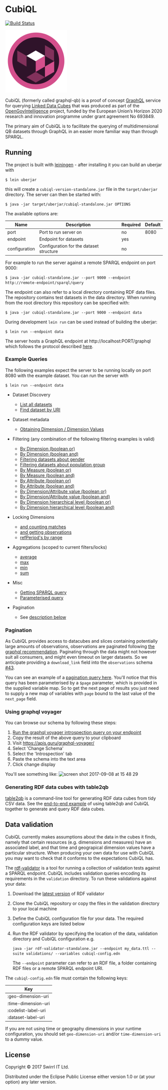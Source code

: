 # CubiQL

[![Build Status](https://travis-ci.org/Swirrl/cubiql.svg?branch=master)](https://travis-ci.org/Swirrl/cubiql)

![CubiQL](https://github.com/Swirrl/cubiql/blob/master/doc/ogi-cubiql.png "CubiQL")

CubiQL (formerly called graphql-qb) is a proof of concept [GraphQL](http://graphql.org/) service for querying [Linked Data Cubes](https://www.w3.org/TR/vocab-data-cube/) that was produced as part of the [OpenGovIntelligence](http://www.opengovintelligence.eu/) project, funded by the European Union’s Horizon 2020 research and innovation programme under grant agreement No 693849. 

The primary aim of CubiQL is to facilitate the querying of multidimensional QB datasets through GraphQL in an easier more familiar way than through SPARQL.

## Running

The project is built with [leiningen](https://leiningen.org/) - after installing it you can build an uberjar with

    $ lein uberjar
    
this will create a `cubiql-version-standalone.jar` file in the `target/uberjar` directory. The server can then be started with:

    $ java -jar target/uberjar/cubiql-standalone.jar OPTIONS

The available options are:

|  Name         | Description                             | Required | Default |
|---------------|-----------------------------------------|----------|---------|
| port          | Port to run server on                   | no       | 8080    |
| endpoint      | Endpoint for datasets                   | yes      |         |
| configuration | Configuration for the dataset structure | no       |         |

For example to run the server against a remote SPARQL endpoint on port 9000:

    $ java -jar cubiql-standalone.jar --port 9000 --endpoint http://remote-endpoint/sparql/query
    
The endpoint can also refer to a local directory containing RDF data files. The repository contains test datasets in the data directory.
When running from the root directory this repository can be specified with:

    $ java -jar cubiql-standalone.jar --port 9000 --endpoint data
    
During development `lein run` can be used instead of building the uberjar:

    $ lein run --endpoint data

The server hosts a GraphQL endpoint at http://localhost:PORT/graphql which follows the protocol described [here](http://graphql.org/learn/serving-over-http/).  

### Example Queries

The following examples expect the server to be running locally on port 8080 with the example dataset. You can run the server with

    $ lein run --endpoint data

- Dataset Discovery
  - [List all datasets](http://localhost:8080/index.html?query=%7Bcubiql%7B%0A%20%20datasets%20%7B%0A%20%20%20%20uri%0A%20%20%20%20title%0A%20%20%20%20description%0A%20%20%7D%20%0A%7D%7D)
  - [Find dataset by URI](http://localhost:8080/index.html?query=%7Bcubiql%7B%0A%20%20datasets(uri%3A%22http%3A%2F%2Fstatistics.gov.scot%2Fdata%2Fearnings%22)%20%7B%0A%20%20%20%20description%0A%20%20%20%20schema%0A%20%20%20%20title%0A%20%20%20%20uri%0A%20%20%7D%0A%7D%7D)
- Dataset metadata
  - [Obtaining Dimension / Dimension Values](http://localhost:8080/index.html?query=%7Bcubiql%7B%0A%20%20dataset_earnings%20%7B%0A%20%20%20%20title%0A%20%20%20%20description%0A%20%20%20%20dimensions%20%7B%0A%20%20%20%20%20%20uri%0A%20%20%20%20%20%20values%20%7B%0A%20%20%20%20%20%20%20%20...%20on%20resource%20%7B%0A%20%20%20%20%20%20%20%20%20%20label%0A%20%20%20%20%20%20%20%20%20%20uri%0A%20%20%20%20%20%20%20%20%7D%0A%20%20%20%20%20%20%20%20...%20on%20enum_dim_value%20%7B%0A%20%20%20%20%20%20%20%20%20%20enum_name%0A%20%20%20%20%20%20%20%20%7D%0A%20%20%20%20%20%20%7D%0A%20%20%20%20%7D%0A%20%20%7D%0A%7D%7D)
- Filtering (any combination of the following filtering examples is valid)
  - [By Dimension (boolean or)](http://localhost:8080/index.html?query=%7Bcubiql%7B%0A%20datasets(dimensions%3A%20%7Bor%3A%20%5B%22http%3A%2F%2Fstatistics.gov.scot%2Fdef%2Fdimension%2Fgender%22%2C%20%0A%20%22http%3A%2F%2Fstatistics.gov.scot%2Fdef%2Fdimension%2FpopulationGroup%22%5D%7D)%20%7B%0A%20%20%20modified%0A%20%20%20schema%0A%20%20%20title%0A%20%20%20uri%0A%20%7D%7D%7D)
  - [By Dimension (boolean and)](http://localhost:8080/index.html?query=%7Bcubiql%7B%0A%20datasets(dimensions%3A%7Band%3A%5B%22http%3A%2F%2Fstatistics.gov.scot%2Fdef%2Fdimension%2Fgender%22%20%0A%20%20%22http%3A%2F%2Fpurl.org%2Flinked-data%2Fsdmx%2F2009%2Fdimension%23refArea%22%5D%7D)%20%7B%0A%20%20%20modified%0A%20%20%20schema%0A%20%20%20title%0A%20%20%20uri%0A%20%7D%7D%7D)
  - [Filtering datasets about gender](http://localhost:8080/index.html?query=%7Bcubiql%7B%0A%20%20datasets(dimensions%3A%7Band%3A%5B%22http%3A%2F%2Fstatistics.gov.scot%2Fdef%2Fdimension%2Fgender%22%5D%7D)%20%7B%0A%20%20%20%20modified%0A%20%20%20%20schema%0A%20%20%20%20title%0A%20%20%20%20uri%0A%20%20%7D%7D%7D)
  - [Filtering datasets about population group](http://localhost:8080/index.html?query=%7Bcubiql%7B%0A%20%20datasets(dimensions%3A%7Band%3A%5B%22http%3A%2F%2Fstatistics.gov.scot%2Fdef%2Fdimension%2FpopulationGroup%22%5D%7D)%20%7B%0A%20%20%20%20modified%0A%20%20%20%20schema%0A%20%20%20%20title%0A%20%20%20%20uri%0A%20%20%7D%7D%7D)
  - [By Measure (boolean or)](http://localhost:8080/index.html?query=%7Bcubiql%7B%20datasets(measures%3A%20%7B%0A%20%20%20%20%20%20%20%20%20%20%20%20or%3A%20%5B%22http%3A%2F%2Fstatistics.gov.scot%2Fdef%2Fmeasure-properties%2Fmedian%22%20%0A%20%20%20%20%20%20%20%20%20%20%20%20%20%20%09%20%22http%3A%2F%2Fstatistics.gov.scot%2Fdef%2Fmeasure-properties%2Fmean%22%5D%7D)%20%7B%0A%20%20modified%0A%20%20schema%0A%20%20title%0A%20%20uri%0A%7D%7D%7D%0A%09)
  - [By Measure (boolean and)](http://localhost:8080/index.html?query=%7Bcubiql%7B%20datasets(measures%3A%20%7B%0A%20%20%20%20%20%20%20%20%20%20%20%20and%3A%20%5B%22http%3A%2F%2Fstatistics.gov.scot%2Fdef%2Fmeasure-properties%2Fcount%22%5D%7D)%20%7B%0A%20%20modified%0A%20%20schema%0A%20%20title%0A%20%20uri%0A%7D%7D%7D%0A%09)
  - [By Attribute (boolean or)](http://localhost:8080/index.html?query=%7Bcubiql%7B%20datasets(attributes%3A%20%7B%0A%20%20%20%20%20%20%20%20%20%20%20%20or%3A%20%5B%22http%3A%2F%2Fpurl.org%2Flinked-data%2Fsdmx%2F2009%2Fattribute%23unitMeasure%22%5D%7D)%20%7B%0A%20%20modified%0A%20%20schema%0A%20%20title%0A%20%20uri%0A%7D%7D%7D)
  - [By Attribute (boolean and)](http://localhost:8080/index.html?query=%7Bcubiql%7B%20datasets(attributes%3A%20%7B%0A%20%20%20%20%20%20%20%20%20%20%20%20and%3A%20%5B%22http%3A%2F%2Fpurl.org%2Flinked-data%2Fsdmx%2F2009%2Fattribute%23unitMeasure%22%5D%7D)%20%7B%0A%20%20modified%0A%20%20schema%0A%20%20title%0A%20%20uri%0A%7D%7D%7D)
  - [By Dimension/Attribute value (boolean or)](http://localhost:8080/index.html?query=%7Bcubiql%7Bdatasets%20(componentValue%3A%7B%20%20%20%20%20%20%20%20%20%20%20%20%20%20%20%20%20%20%20%0A%09%09%20or%3A%5B%7Bcomponent%3A%22http%3A%2F%2Fpurl.org%2Flinked-data%2Fsdmx%2F2009%2Fdimension%23refPeriod%22%20%20%20%0A%20%20%20%20%20%20%20%20%20%20%20%20%20%20%20%20%20%20%20%20%20%20values%3A%5B%22http%3A%2F%2Freference.data.gov.uk%2Fid%2Fyear%2F2012%22%2C%0A%20%20%20%20%20%20%20%20%20%20%20%20%20%20%20%20%20%20%20%20%20%20%20%20%22http%3A%2F%2Freference.data.gov.uk%2Fid%2Fyear%2F2013%22%5D%7D%2C%0A%20%20%20%20%20%20%7Bcomponent%3A%22http%3A%2F%2Fstatistics.gov.scot%2Fdef%2Fdimension%2Fgender%22%20%20%20%0A%20%20%20%20%20%20%20%20%20%20%20%20%20%20%20%20%20%20%20%20%20%20values%3A%5B%22http%3A%2F%2Fstatistics.gov.scot%2Fdef%2Fconcept%2Fgender%2Ffemale%22%5D%7D%0A%20%20%20%20%5D%7D)%20%7B%0A%20%20modified%0A%20%20schema%0A%20%20title%0A%20%20uri%0A%7D%7D%7D)
  - [By Dimension/Attribute value (boolean and)](http://localhost:8080/index.html?query=%7Bcubiql%7Bdatasets%20(componentValue%3A%7B%20%20%20%20%20%20%20%20%20%20%20%20%20%20%20%20%20%20%20%0A%09%09%20and%3A%5B%7Bcomponent%3A%22http%3A%2F%2Fpurl.org%2Flinked-data%2Fsdmx%2F2009%2Fdimension%23refPeriod%22%20%20%20%0A%20%20%20%20%20%20%20%20%20%20%20%20%20%20%20%20%20%20%20%20%20%20values%3A%5B%22http%3A%2F%2Freference.data.gov.uk%2Fid%2Fyear%2F2011%22%2C%0A%20%20%20%20%20%20%20%20%20%20%20%20%20%20%20%20%20%20%20%20%20%20%20%20%22http%3A%2F%2Freference.data.gov.uk%2Fid%2Fyear%2F2012%22%5D%7D%5D%7D)%20%7B%0A%20%20modified%0A%20%20schema%0A%20%20title%0A%20%20uri%0A%7D%7D%7D)
  - [By Dimension hierarchical level (boolean or)](http://localhost:8080/index.html?query=%7Bcubiql%7Bdatasets(componentValue%3A%20%7B%0A%20%20or%3A%20%5B%7Bcomponent%3A%20%22http%3A%2F%2Fpurl.org%2Flinked-data%2Fsdmx%2F2009%2Fdimension%23refArea%22%2C%0A%20%20%20%20%20%20%20%20levels%3A%20%5B%22http%3A%2F%2Fstatistics.gov.scot%2Fdef%2Ffoi%2Fcollection%2Fcountries%22%2C%20%0A%20%20%20%20%20%20%20%20%20%20%20%20%20%20%20%20%20%22http%3A%2F%2Fstatistics.gov.scot%2Fdef%2Ffoi%2Fcollection%2Fcouncil-areas%22%5D%7D%5D%7D)%20%7B%0A%20%20modified%0A%20%20schema%0A%20%20title%0A%20%20uri%0A%7D%7D%7D)
  - [By Dimension hierarchical level (boolean and)](http://localhost:8080/index.html?query=%7Bcubiql%7Bdatasets(componentValue%3A%20%7B%0A%20%20and%3A%20%5B%7Bcomponent%3A%20%22http%3A%2F%2Fpurl.org%2Flinked-data%2Fsdmx%2F2009%2Fdimension%23refArea%22%2C%0A%20%20%20%20%20%20%20%20levels%3A%20%5B%22http%3A%2F%2Fstatistics.gov.scot%2Fdef%2Ffoi%2Fcollection%2Fcountries%22%2C%20%0A%20%20%20%20%20%20%20%20%20%20%20%20%20%20%20%20%20%22http%3A%2F%2Fstatistics.gov.scot%2Fdef%2Ffoi%2Fcollection%2Fcouncil-areas%22%5D%7D%5D%7D)%20%7B%0A%20%20modified%0A%20%20schema%0A%20%20title%0A%20%20uri%0A%7D%7D%7D)

- Locking Dimensions
  - [and counting matches](http://localhost:8080/index.html?query=%7Bcubiql%7B%0A%20%20dataset_earnings%20%7B%0A%20%20%20%20title%0A%20%20%20%20description%0A%20%20%20%20observations(dimensions%3A%7Bgender%3AALL%20%0A%20%20%20%20%20%20%20%20%20%20%20%20%20%20%20%20%20%20%20%20%20%20%20%20%20%20%20%20%20population_group%3AWORKPLACE_BASED%20%0A%20%20%20%20%20%20%20%20%20%20%20%20%20%20%20%20%20%20%20%20%20%20%20%20%20%20%20%20%20measure_type%3AMEDIAN%7D)%20%7B%0A%0A%20%20%20%20%20%20total_matches%0A%20%20%20%20%7D%0A%20%20%7D%0A%7D%7D)
  - [and getting observations](http://localhost:8080/index.html?query=%7Bcubiql%7B%0A%20%20dataset_earnings%20%7B%0A%20%20%20%20title%0A%20%20%20%20description%0A%20%20%20%20observations(dimensions%3A%7Bgender%3AALL%20%0A%20%20%20%20%20%20%20%20%20%20%20%20%20%20%20%20%20%20%20%20%20%20%20%20%20%20%20%20%20population_group%3AWORKPLACE_BASED%20%0A%20%20%20%20%20%20%20%20%20%20%20%20%20%20%20%20%20%20%20%20%20%20%20%20%20%20%20%20%20measure_type%3AMEDIAN%7D)%20%7B%20%20%20%20%0A%20%20%20%20%20%20page%20%7B%0A%20%20%20%20%20%20%20%20observation%20%7B%0A%20%20%20%20%20%20%20%20%20%20gender%0A%20%20%20%20%20%20%20%20%20%20measure_type%0A%20%20%20%20%20%20%20%20%20%20population_group%0A%20%20%20%20%20%20%20%20%20%20reference_area%20%7B%0A%20%20%20%20%20%20%20%20%20%20%20%20label%0A%20%20%20%20%20%20%20%20%20%20%20%20uri%0A%20%20%20%20%20%20%20%20%20%20%7D%0A%20%20%20%20%20%20%20%20%20%20reference_period%20%7B%0A%20%20%20%20%20%20%20%20%20%20%20%20end%0A%20%20%20%20%20%20%20%20%20%20%20%20label%0A%20%20%20%20%20%20%20%20%20%20%20%20start%0A%20%20%20%20%20%20%20%20%20%20%20%20uri%0A%20%20%20%20%20%20%20%20%20%20%7D%0A%20%20%20%20%20%20%20%20%20%20uri%0A%20%20%20%20%20%20%20%20%20%20median%0A%20%20%20%20%20%20%20%20%7D%0A%20%20%20%20%20%20%7D%0A%20%20%20%20%20%20%0A%20%20%20%20%7D%0A%20%20%7D%0A%7D%7D)
  - [refPeriod's by range](http://localhost:8080/index.html?query=%7Bcubiql%7B%0A%20%20dataset_earnings%20%7B%0A%20%20%20%20observations(dimensions%3A%7Bgender%3AMALE%20reference_period%3A%7Bstarts_after%3A%222000-01-01T00%3A00%3A00Z%22%0A%20%20%20%20%20%20starts_before%3A%222001-01-01T00%3A00%3A00Z%22%0A%20%20%20%20%7D%7D)%20%7B%0A%20%20%20%20%20%20page%20%7B%0A%20%20%20%20%20%20%20%20observation%20%7B%0A%20%20%20%20%20%20%20%20%20%20uri%0A%20%20%20%20%20%20%20%20%20%20population_group%0A%20%20%20%20%20%20%20%20%20%20reference_period%20%7B%0A%20%20%20%20%20%20%20%20%20%20%20%20end%0A%20%20%20%20%20%20%20%20%20%20%20%20label%0A%20%20%20%20%20%20%20%20%20%20%20%20start%0A%20%20%20%20%20%20%20%20%20%20%20%20uri%0A%20%20%20%20%20%20%20%20%20%20%7D%0A%20%20%20%20%20%20%20%20%20%20median%0A%20%20%20%20%20%20%20%20%7D%0A%20%20%20%20%20%20%7D%0A%20%20%20%20%7D%7D%7D%7D)

- Aggregations (scoped to current filters/locks)
  - [average](http://localhost:8080/index.html?query=%7Bcubiql%7B%0A%20%20dataset_earnings%20%7B%0A%20%20%20%20title%0A%20%20%20%20description%0A%20%20%20%20observations(dimensions%3A%20%7Bgender%3A%20ALL%2C%20%0A%20%20%20%20%20%20%20%20%20%20%20%20%20%20%20%20%20%20%20%20%20%20%20%20%20%20%20%20%20%20population_group%3A%20WORKPLACE_BASED%2C%20%0A%20%20%20%20%20%20%20%20%20%20%20%20%20%20%20%20%20%20%20%20%20%20%20%20%20%20%20%20%20%20measure_type%3A%20MEDIAN%7D)%20%7B%0A%20%20%20%20%20%20aggregations%20%7B%0A%20%20%20%20%20%20%20%20average(measure%3A%20MEDIAN)%0A%20%20%20%20%20%20%7D%0A%20%20%20%20%7D%0A%20%20%7D%0A%7D%7D%0A)
  - [max](http://localhost:8080/index.html?query=%7Bcubiql%7B%0A%20%20dataset_earnings%20%7B%0A%20%20%20%20title%0A%20%20%20%20description%0A%20%20%20%20observations(dimensions%3A%20%7Bgender%3A%20ALL%2C%20%0A%20%20%20%20%20%20%20%20%20%20%20%20%20%20%20%20%20%20%20%20%20%20%20%20%20%20%20%20%20%20population_group%3A%20WORKPLACE_BASED%2C%20%0A%20%20%20%20%20%20%20%20%20%20%20%20%20%20%20%20%20%20%20%20%20%20%20%20%20%20%20%20%20%20measure_type%3A%20MEDIAN%7D)%20%7B%0A%20%20%20%20%20%20aggregations%20%7B%0A%20%20%20%20%20%20%20%20max(measure%3A%20MEDIAN)%0A%20%20%20%20%20%20%7D%0A%20%20%20%20%7D%0A%20%20%7D%0A%7D%7D%0A)
  - [min](http://localhost:8080/index.html?query=%7Bcubiql%7B%0A%20%20dataset_earnings%20%7B%0A%20%20%20%20title%0A%20%20%20%20description%0A%20%20%20%20observations(dimensions%3A%20%7Bgender%3A%20ALL%2C%20%0A%20%20%20%20%20%20%20%20%20%20%20%20%20%20%20%20%20%20%20%20%20%20%20%20%20%20%20%20%20%20population_group%3A%20WORKPLACE_BASED%2C%20%0A%20%20%20%20%20%20%20%20%20%20%20%20%20%20%20%20%20%20%20%20%20%20%20%20%20%20%20%20%20%20measure_type%3A%20MEDIAN%7D)%20%7B%0A%20%20%20%20%20%20aggregations%20%7B%0A%20%20%20%20%20%20%20%20min(measure%3A%20MEDIAN)%0A%20%20%20%20%20%20%7D%0A%20%20%20%20%7D%0A%20%20%7D%0A%7D%7D%0A)
  - [sum](http://localhost:8080/index.html?query=%7Bcubiql%7B%0A%20%20dataset_earnings%20%7B%0A%20%20%20%20title%0A%20%20%20%20description%0A%20%20%20%20observations(dimensions%3A%20%7Bgender%3A%20ALL%2C%20%0A%20%20%20%20%20%20%20%20%20%20%20%20%20%20%20%20%20%20%20%20%20%20%20%20%20%20%20%20%20%20population_group%3A%20WORKPLACE_BASED%2C%20%0A%20%20%20%20%20%20%20%20%20%20%20%20%20%20%20%20%20%20%20%20%20%20%20%20%20%20%20%20%20%20measure_type%3A%20MEDIAN%7D)%20%7B%0A%20%20%20%20%20%20aggregations%20%7B%0A%20%20%20%20%20%20%20%20sum(measure%3AMEDIAN)%0A%20%20%20%20%20%20%7D%0A%20%20%20%20%7D%0A%20%20%7D%0A%7D%7D%0A)

- Misc
  - [Getting SPARQL query](http://localhost:8080/index.html?query=%7Bcubiql%7B%0A%20%20dataset_earnings%20%7B%0A%20%20%20%20observations(dimensions%3A%7Bgender%3AALL%20%0A%20%20%20%20%20%20%20%20%20%20%20%20%20%20%20%20%20%20%20%20%20%20%20%20%20%20%20%20%20population_group%3AWORKPLACE_BASED%20%0A%20%20%20%20%20%20%20%20%20%20%20%20%20%20%20%20%20%20%20%20%20%20%20%20%20%20%20%20%20measure_type%3AMEDIAN%7D)%20%7B%0A%20%20%20%20%20%20sparql%0A%20%20%20%20%7D%0A%20%20%7D%0A%7D%7D)
  - [Parameterised query](http://localhost:8080/index.html?query=query%20datasetsQuery(%24dataset%3A%20uri)%20%7B%0A%20%20cubiql%7Bdatasets(uri%3A%20%24dataset)%20%7B%0A%20%20%20%20title%0A%20%20%20%20uri%0A%20%20%7D%0A%20%20%7D%7D&variables=%7B%0A%20%20%22dataset%22%3A%20%22http%3A%2F%2Fstatistics.gov.scot%2Fdata%2Fearnings%22%0A%7D0%20title%0A%20%20%20%20uri%0A%20%20%7D%0A%7D&variables=%7B%22dataset%22%3A%20%22http%3A%2F%2Fstatistics.gov.scot%2Fdata%2Fearnings%22%7D%0A)

- Pagination
  - See [description below](https://github.com/Swirrl/cubiql#pagination)

### Pagination

As CubiQL provides access to datacubes and slices containing potentially large amounts of observations, observations are paginated following [the graphql recommendation](http://graphql.org/learn/pagination/).  Paginating through the data might not however suit all consumers, and might even timeout on larger datasets.  So we anticipate providing a `download_link` field into the `observations` schema [#43](https://github.com/Swirrl/cubiql/issues/43).

You can see an example of a [pagination query here](http://localhost:8080/index.html?query=query(%24page%3ASparqlCursor)%20%0A%7Bcubiql%7B%0A%20%20dataset_earnings%20%7B%0A%20%20%20%20title%0A%20%20%20%20description%0A%20%20%20%20observations(dimensions%3A%20%7Bgender%3A%20ALL%2C%20population_group%3A%20WORKPLACE_BASED%2C%20measure_type%3A%20MEDIAN%7D)%20%7B%0A%20%20%20%20%20%20page(first%3A%2010%2C%20after%3A%20%24page)%20%7B%0A%20%20%20%20%20%20%20%20next_page%0A%20%20%20%20%20%20%20%20observation%20%7B%0A%20%20%20%20%20%20%20%20%20%20gender%0A%20%20%20%20%20%20%20%20%20%20measure_type%0A%20%20%20%20%20%20%20%20%20%20population_group%0A%20%20%20%20%20%20%20%20%20%20reference_area%20%7B%0A%20%20%20%20%20%20%20%20%20%20%20%20label%0A%20%20%20%20%20%20%20%20%20%20%20%20uri%0A%20%20%20%20%20%20%20%20%20%20%7D%0A%20%20%20%20%20%20%20%20%20%20reference_period%20%7B%0A%20%20%20%20%20%20%20%20%20%20%20%20end%0A%20%20%20%20%20%20%20%20%20%20%20%20label%0A%20%20%20%20%20%20%20%20%20%20%20%20start%0A%20%20%20%20%20%20%20%20%20%20%20%20uri%0A%20%20%20%20%20%20%20%20%20%20%7D%0A%20%20%20%20%20%20%20%20%20%20uri%0A%20%20%20%20%20%20%20%20%20%20median%0A%20%20%20%20%20%20%20%20%7D%0A%20%20%20%20%20%20%7D%0A%20%20%20%20%7D%0A%20%20%7D%0A%7D%0A%7D&variables=%7B%0A%20%20%22dataset%22%3A%20%22http%3A%2F%2Fstatistics.gov.scot%2Fdata%2Fearnings%22%0A%7D).  You'll notice that this query has been parameterised by a `$page` parameter, which is provided in the supplied variable map.  So to get the next page of results you just need to supply a new map of variables with `page` bound to the last value of the `next_page` field.

### Using graphql voyager 

You can browse our schema by following these steps:

1. [Run the graphql voyager introspection query on your endpoint](http://localhost:8080/index.html?query=%0A%20%20query%20IntrospectionQuery%20%7B%0A%20%20%20%20__schema%20%7B%0A%20%20%20%20%20%20queryType%20%7B%20name%20%7D%0A%20%20%20%20%20%20mutationType%20%7B%20name%20%7D%0A%20%20%20%20%20%20subscriptionType%20%7B%20name%20%7D%0A%20%20%20%20%20%20types%20%7B%0A%20%20%20%20%20%20%20%20...FullType%0A%20%20%20%20%20%20%7D%0A%20%20%20%20%20%20directives%20%7B%0A%20%20%20%20%20%20%20%20name%0A%20%20%20%20%20%20%20%20description%0A%20%20%20%20%20%20%20%20locations%0A%20%20%20%20%20%20%20%20args%20%7B%0A%20%20%20%20%20%20%20%20%20%20...InputValue%0A%20%20%20%20%20%20%20%20%7D%0A%20%20%20%20%20%20%7D%0A%20%20%20%20%7D%0A%20%20%7D%0A%0A%20%20fragment%20FullType%20on%20__Type%20%7B%0A%20%20%20%20kind%0A%20%20%20%20name%0A%20%20%20%20description%0A%20%20%20%20fields(includeDeprecated%3A%20true)%20%7B%0A%20%20%20%20%20%20name%0A%20%20%20%20%20%20description%0A%20%20%20%20%20%20args%20%7B%0A%20%20%20%20%20%20%20%20...InputValue%0A%20%20%20%20%20%20%7D%0A%20%20%20%20%20%20type%20%7B%0A%20%20%20%20%20%20%20%20...TypeRef%0A%20%20%20%20%20%20%7D%0A%20%20%20%20%20%20isDeprecated%0A%20%20%20%20%20%20deprecationReason%0A%20%20%20%20%7D%0A%20%20%20%20inputFields%20%7B%0A%20%20%20%20%20%20...InputValue%0A%20%20%20%20%7D%0A%20%20%20%20interfaces%20%7B%0A%20%20%20%20%20%20...TypeRef%0A%20%20%20%20%7D%0A%20%20%20%20enumValues(includeDeprecated%3A%20true)%20%7B%0A%20%20%20%20%20%20name%0A%20%20%20%20%20%20description%0A%20%20%20%20%20%20isDeprecated%0A%20%20%20%20%20%20deprecationReason%0A%20%20%20%20%7D%0A%20%20%20%20possibleTypes%20%7B%0A%20%20%20%20%20%20...TypeRef%0A%20%20%20%20%7D%0A%20%20%7D%0A%0A%20%20fragment%20InputValue%20on%20__InputValue%20%7B%0A%20%20%20%20name%0A%20%20%20%20description%0A%20%20%20%20type%20%7B%20...TypeRef%20%7D%0A%20%20%20%20defaultValue%0A%20%20%7D%0A%0A%20%20fragment%20TypeRef%20on%20__Type%20%7B%0A%20%20%20%20kind%0A%20%20%20%20name%0A%20%20%20%20ofType%20%7B%0A%20%20%20%20%20%20kind%0A%20%20%20%20%20%20name%0A%20%20%20%20%20%20ofType%20%7B%0A%20%20%20%20%20%20%20%20kind%0A%20%20%20%20%20%20%20%20name%0A%20%20%20%20%20%20%20%20ofType%20%7B%0A%20%20%20%20%20%20%20%20%20%20kind%0A%20%20%20%20%20%20%20%20%20%20name%0A%20%20%20%20%20%20%20%20%20%20ofType%20%7B%0A%20%20%20%20%20%20%20%20%20%20%20%20kind%0A%20%20%20%20%20%20%20%20%20%20%20%20name%0A%20%20%20%20%20%20%20%20%20%20%20%20ofType%20%7B%0A%20%20%20%20%20%20%20%20%20%20%20%20%20%20kind%0A%20%20%20%20%20%20%20%20%20%20%20%20%20%20name%0A%20%20%20%20%20%20%20%20%20%20%20%20%20%20ofType%20%7B%0A%20%20%20%20%20%20%20%20%20%20%20%20%20%20%20%20kind%0A%20%20%20%20%20%20%20%20%20%20%20%20%20%20%20%20name%0A%20%20%20%20%20%20%20%20%20%20%20%20%20%20%20%20ofType%20%7B%0A%20%20%20%20%20%20%20%20%20%20%20%20%20%20%20%20%20%20kind%0A%20%20%20%20%20%20%20%20%20%20%20%20%20%20%20%20%20%20name%0A%20%20%20%20%20%20%20%20%20%20%20%20%20%20%20%20%7D%0A%20%20%20%20%20%20%20%20%20%20%20%20%20%20%7D%0A%20%20%20%20%20%20%20%20%20%20%20%20%7D%0A%20%20%20%20%20%20%20%20%20%20%7D%0A%20%20%20%20%20%20%20%20%7D%0A%20%20%20%20%20%20%7D%0A%20%20%20%20%7D%0A%20%20%7D%0A)
2. Copy the result of the above query to your clipboard
3. Visit https://apis.guru/graphql-voyager/
4. Select 'Change Schema'
5. Select the 'Introspection' tab
5. Paste the schema into the text area
6. Click change display

You'll see something like:
![screen shot 2017-09-08 at 15 48 29](https://user-images.githubusercontent.com/49898/30217232-6fcdf16e-94ad-11e7-9f65-3eaaa6ae0a5d.png)

### Generating RDF data cubes with table2qb

[table2qb](https://github.com/Swirrl/table2qb/) is a command-line tool for generating RDF data cubes from tidy CSV data. See the [end-to-end example](https://github.com/Swirrl/cubiql/blob/master/doc/table2qb-cubiql.md)
of using table2qb and CubiQL together to generate and query RDF data cubes.

## Data validation

CubiQL currently makes assumptions about the data in the cubes it finds, namely that certain resources (e.g. dimensions and measures) have
an associated label, and that time and geograpical dimension values have a particular structure. When producing your own data for use
with CubiQL you may want to check that it conforms to the expectations CubiQL has.

The [rdf-validator](https://github.com/Swirrl/rdf-validator) is a tool for running a collection of validation tests against a SPARQL endpoint.
CubiQL includes validation queries encoding its requirements in the `validation` directory. To run these validations against your data:

1. Download the [latest version](https://github.com/Swirrl/rdf-validator/releases) of RDF validator
2. Clone the CubiQL repository or copy the files in the validation directory to your local machine
3. Define the CubiQL configuration file for your data. The required configuration keys are listed below
4. Run the RDF validator by specifying the location of the data, validation directory and CubiQL configuration e.g.

       java -jar rdf-validator-standalone.jar --endpoint my_data.ttl --suite validations/ --variables cubiql-config.edn
       
   The `--endpoint` parameter can refer to an RDF file, a folder containing RDF files or a remote SPARQL endpoint URI.
   
The `cubiql-config.edn` file must contain the following keys:

 | Key                 |
 |---------------------|
 | :geo-dimension-uri  |
 | :time-dimension-uri |
 | :codelist-label-uri |
 | :dataset-label-uri  |
 
If you are not using time or geography dimensions in your runtime configuration, you should set `geo-dimension-uri` and/or `time-dimension-uri` to a dummy value.

## License

Copyright © 2017 Swirrl IT Ltd.

Distributed under the Eclipse Public License either version 1.0 or (at
your option) any later version.

